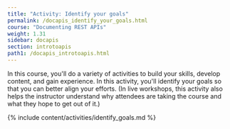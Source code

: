```yaml
---
title: "Activity: Identify your goals"
permalink: /docapis_identify_your_goals.html
course: "Documenting REST APIs"
weight: 1.31
sidebar: docapis
section: introtoapis
path1: /docapis_introtoapis.html
---
```


In this course, you'll do a variety of activities to build your skills, develop content, and gain experience. In this activity, you'll identify your goals so that you can better align your efforts. (In live workshops, this activity also helps the instructor understand why attendees are taking the course and what they hope to get out of it.)

{% include content/activities/identify_goals.md %}
